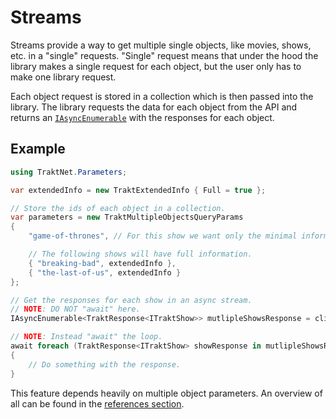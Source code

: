 # Streams

Streams provide a way to get multiple single objects, like movies, shows, etc. in a "single" requests.
"Single" request means that under the hood the library makes a single request for each object, but the user only has to make one library request.

Each object request is stored in a collection which is then passed into the library.
The library requests the data for each object from the API and returns an [`IAsyncEnumerable`](https://learn.microsoft.com/en-us/dotnet/api/system.collections.generic.iasyncenumerable-1?view=net-7.0) with the responses for each object.

## Example

```csharp
using TraktNet.Parameters;

var extendedInfo = new TraktExtendedInfo { Full = true };

// Store the ids of each object in a collection.
var parameters = new TraktMultipleObjectsQueryParams
{
    "game-of-thrones", // For this show we want only the minimal information.

    // The following shows will have full information.
    { "breaking-bad", extendedInfo },
    { "the-last-of-us", extendedInfo }
};

// Get the responses for each show in an async stream.
// NOTE: DO NOT "await" here.
IAsyncEnumerable<TraktResponse<ITraktShow>> mutlipleShowsResponse = client.Shows.GetShowsStreamAsync(parameters);

// NOTE: Instead "await" the loop.
await foreach (TraktResponse<ITraktShow> showResponse in mutlipleShowsResponse)
{
    // Do something with the response.
}
```

This feature depends heavily on multiple object parameters. An overview of all can be found in the [references section](../references/requestparameters.md#multiple-ids).
